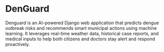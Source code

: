 # DenGuard
Denguard is an AI-powered Django web application that predicts dengue outbreak risks and recommends smart municipal actions using machine learning. It leverages real-time weather data, historical case reports, and medical inputs to help both citizens and doctors stay alert and respond proactively.
